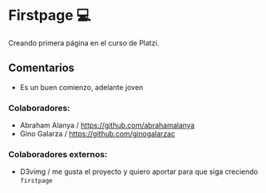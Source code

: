 # Firstpage 💻
Creando primera página en el curso de Platzi.

## Comentarios
- Es un buen comienzo, adelante joven

### Colaboradores:
- Abraham Alanya / https://github.com/abrahamalanya
- Gino Galarza / https://github.com/ginogalarzac

### Colaboradores externos:
- D3vimg / me gusta el proyecto y quiero aportar para que siga creciendo `firstpage`